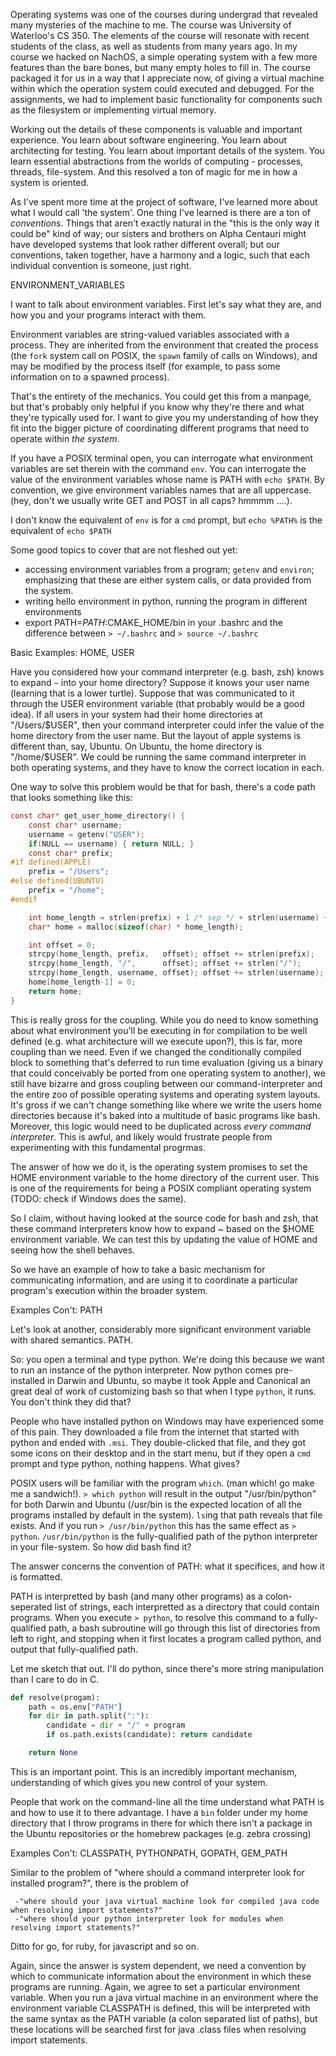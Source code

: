Operating systems was one of the courses during undergrad that revealed many mysteries of the machine to me. The course was University of Waterloo's CS 350. The elements of the course will resonate with recent students of the class, as well as students from many years ago. In my course we hacked on NachOS, a simple operating system with a few more features than the bare bones, but many empty holes to fill in. The course packaged it for us in a way that I appreciate now, of giving a virtual machine within which the operation system could executed and debugged. For the assignments, we had to implement basic functionality for components such as the filesystem or implementing virtual memory.

Working out the details of these components is valuable and important experience. You learn about software engineering. You learn about architecting for testing. You learn about important details of the system. You learn essential abstractions from the worlds of computing - processes, threads, file-system. And this resolved a ton of magic for me in how a system is oriented.

As I've spent more time at the project of software, I've learned more about what I would call 'the system'. One thing I've learned is there are a ton of _conventions_. Things that aren't exactly natural in the "this is the only way it could be" kind of way; our sisters and brothers on Alpha Centauri might have developed systems that look rather different overall; but our conventions, taken together, have a harmony and a logic, such that each individual convention is someone, just right.

ENVIRONMENT_VARIABLES

I want to talk about environment variables. First let's say what they are, and how you and your programs interact with them.

Environment variables are string-valued variables associated with a process. They are inherited from the environment that created the process (the `fork` system call on POSIX, the `spawn` family of calls on Windows), and may be modified by the process itself (for example, to pass some information on to a spawned process).

That's the entirety of the mechanics. You could get this from a manpage, but that's probably only helpful if you know why they're there and what they're typically used for. I want to give you my understanding of how they fit into the bigger picture of coordinating different programs that need to operate within _the system_.

If you have a POSIX terminal open, you can interrogate what environment variables are set therein with the command `env`. You can interrogate the value of the environment variables whose name is PATH with `echo $PATH`. By convention, we give environment variables names that are all uppercase. (hey, don't we usually write GET and POST in all caps? hmmmm ....).

I don't know the equivalent of `env` is for a `cmd` prompt, but `echo %PATH%` is the equivalent of `echo $PATH`

Some good topics to cover that are not fleshed out yet:

- accessing environment variables from a program; `getenv` and `environ`; emphasizing that these are either system calls, or data provided from the system.
- writing hello environment in python, running the program in different environments
- export PATH=$PATH:$CMAKE_HOME/bin in your .bashrc and the difference between `> ~/.bashrc` and `> source ~/.bashrc`

Basic Examples: HOME, USER

Have you considered how your command interpreter (e.g. bash, zsh) knows to expand `~` into your home directory? Suppose it knows your user name (learning that is a lower turtle). Suppose that was communicated to it through the USER environment variable (that probably would be a good idea). If all users in your system had their home directories at "/Users/$USER", then your command interpreter could infer the value of the home directory from the user name. But the layout of apple systems is different than, say, Ubuntu. On Ubuntu, the home directory is "/home/$USER". We could be running the same command interpreter in both operating systems, and they have to know the correct location in each.

One way to solve this problem would be that for bash, there's a code path that looks something like this:

```c
const char* get_user_home_directory() {
	const char* username;
	username = getenv("USER");
	if(NULL == username) { return NULL; }
	const char* prefix;
#if defined(APPLE)
	prefix = "/Users";
#else defined(UBUNTU)
	prefix = "/home";
#endif

	int home_length = strlen(prefix) + 1 /* sep */ + strlen(username) + 1 /* terminating null-character*/;
	char* home = malloc(sizeof(char) * home_length);

	int offset = 0;
	strcpy(home_length, prefix,   offset); offset += strlen(prefix);
	strcpy(home_length, "/",      offset); offset += strlen("/");
	strcpy(home_length, username, offset); offset += strlen(username);
	home[home_length-1] = 0;
	return home;
}
```

This is really gross for the coupling. While you do need to know something about what environment you'll be executing in for compilation to be well defined (e.g. what architecture will we execute upon?), this is far, more coupling than we need. Even if we changed the conditionally compiled block to something that's deferred to run time evaluation (giving us a binary that could conceivably be ported from one operating system to another), we still have bizarre and gross coupling between our command-interpreter and the entire zoo of possible operating systems and operating system layouts. It's gross if we can't change something like where we write the users home directories because it's baked into a multitude of basic programs like bash. Moreover, this logic would need to be duplicated across _every command interpreter_. This is awful, and likely would frustrate people from experimenting with this fundamental progrmas.

The answer of how we do it, is the operating system promises to set the HOME environment variable to the home directory of the current user. This is one of the requirements for being a POSIX compliant operating system (TODO: check if Windows does the same).

So I claim, without having looked at the source code for bash and zsh, that these command interpreters know how to expand ~ based on the $HOME environment variable. We can test this by updating the value of HOME and seeing how the shell behaves.

So we have an example of how to take a basic mechanism for communicating information, and are using it to coordinate a particular program's execution within the broader system.

Examples Con't: PATH

Let's look at another, considerably more significant environment variable with shared semantics. PATH.

So: you open a terminal and type python. We're doing this because we want to run an instance of the python interpreter. Now python comes pre-installed in Darwin and Ubuntu, so maybe it took Apple and Canonical an great deal of work of customizing bash so that when I type `python`, it runs. You don't think they did that?

People who have installed python on Windows may have experienced some of this pain. They downloaded a file from the internet that started with python and ended with `.msi`. They double-clicked that file, and they got some icons on their desktop and in the start menu, but if they open a `cmd` prompt and type python, nothing happens. What gives?

POSIX users will be familiar with the program `which`. (man which! go make me a sandwich!). `> which python` will result in the output "/usr/bin/python" for both Darwin and Ubuntu (/usr/bin is the expected location of all the programs installed by default in the system). `ls`ing that path reveals that file exists. And if you run `> /usr/bin/python` this has the same effect as `> python`. `/usr/bin/python` is the fully-qualified path of the python interpreter in your file-system. So how did bash find it?

The answer concerns the convention of PATH: what it specifices, and how it is formatted.

PATH is interpretted by bash (and many other programs) as a colon-seperated list of strings, each interpretted as a directory that could contain programs. When you execute `> python`, to resolve this command to a fully-qualified path, a bash subroutine will go through this list of directories from left to right, and stopping when it first locates a program called python, and output that fully-qualified path.

Let me sketch that out. I'll do python, since there's more string manipulation than I care to do in C.

```python
def resolve(progam):
	path = os.env["PATH"]
	for dir in path.split(":"):
		candidate = dir + "/" + program
		if os.path.exists(candidate): return candidate

	return None
```

This is an important point. This is an incredibly important mechanism, understanding of which gives you new control of your system.

People that work on the command-line all the time understand what PATH is and how to use it to there advantage. I have a `bin` folder under my home directory that I throw programs in there for which there isn't a package in the Ubuntu repositories or the homebrew packages (e.g. zebra crossing)

Examples Con't: CLASSPATH, PYTHONPATH, GOPATH, GEM_PATH

Similar to the problem of "where should a command interpreter look for installed program?", there is the problem of

	 -"where should your java virtual machine look for compiled java code when resolving import statements?"
	 -"where should your python interpreter look for modules when resolving import statements?"

Ditto for go, for ruby, for javascript and so on.

Again, since the answer is system dependent, we need a convention by which to communicate information about the environment in which these programs are running. Again, we agree to set a particular environment variable. When you run a java virtual machine in an environment where the environment variable CLASSPATH is defined, this will be interpreted with the same syntax as the PATH variable (a colon separated list of paths), but these locations will be searched first for java .class files when resolving import statements.
